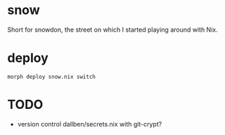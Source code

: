 # snow

Short for snowdon, the street on which I started playing around with Nix.

# deploy

    morph deploy snow.nix switch

# TODO

- version control dallben/secrets.nix with git-crypt?
